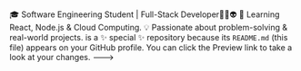 
🎓 Software Engineering Student | Full-Stack Developer👨‍💻👽
🚀 Learning React, Node.js & Cloud Computing.
💡 Passionate about problem-solving & real-world projects. is a ✨ special ✨ repository because its `README.md` (this file) appears on your GitHub profile.
You can click the Preview link to take a look at your changes.
--->
